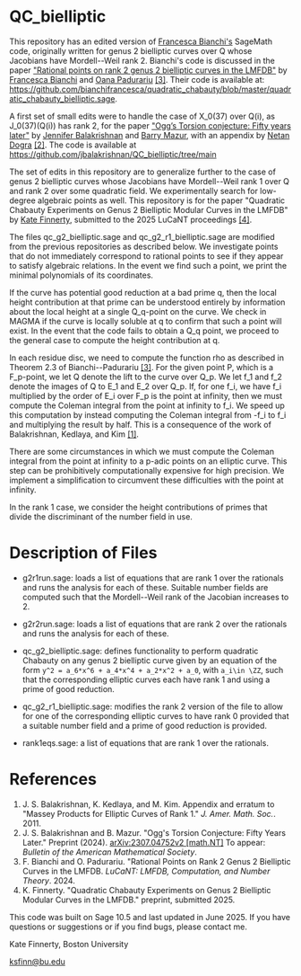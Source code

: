 # QC_bielliptic

This repository has an edited version of [Francesca Bianchi's](https://sites.google.com/view/francescabianchi) SageMath code, originally written for genus 2 bielliptic curves over Q whose Jacobians have Mordell--Weil rank 2. Bianchi's code is discussed in the paper ["Rational points on rank 2 genus 2 bielliptic curves in the LMFDB"](https://arxiv.org/abs/2212.11635) by [Francesca Bianchi](https://sites.google.com/view/francescabianchi) and [Oana Padurariu](https://sites.google.com/view/oanapadurariu/home) [\[3\]](#References). Their code is available at: https://github.com/bianchifrancesca/quadratic_chabauty/blob/master/quadratic_chabauty_bielliptic.sage.

A first set of small edits were to handle the case of X_0(37) over Q(i), as J_0(37)(Q(i)) has rank 2, for the paper ["Ogg’s Torsion conjecture: Fifty years later"](https://arxiv.org/abs/2307.04752) by [Jennifer Balakrishnan](https://math.bu.edu/people/jbala/) and [Barry Mazur](https://sites.harvard.edu/barry-mazur/), with an appendix by [Netan Dogra](https://sites.google.com/site/netandogra/) [\[2\]](#References). The code is available at https://github.com/jbalakrishnan/QC_bielliptic/tree/main

The set of edits in this repository are to generalize further to the case of genus 2 bielliptic curves whose Jacobians have Mordell--Weil rank 1 over Q and rank 2 over some quadratic field. We experimentally search for low-degree algebraic points as well. This repository is for the paper "Quadratic Chabauty Experiments on Genus 2 Bielliptic Modular Curves in the LMFDB" by [Kate Finnerty](https://katefinnertymath.com/), submitted to the 2025 LuCaNT proceedings [\[4\]](#References). 

The files qc_g2_bielliptic.sage and qc_g2_r1_bielliptic.sage are modified from the previous repositories as described below.  We investigate points that do not immediately correspond to rational points to see if they appear to satisfy algebraic relations. In the event we find such a point, we print the minimal polynomials of its coordinates.

If the curve has potential good reduction at a bad prime q, then the local height contribution at that prime can be understood entirely by information about the local height at a single Q_q-point on the curve. We check in MAGMA if the curve is locally soluble at q to confirm that such a point will exist. In the event that the code fails to obtain a Q_q point, we proceed to the general case to compute the height contribution at q. 

In each residue disc, we need to compute the function rho as described in Theorem 2.3 of Bianchi--Padurariu [\[3\]](#References). For the given point P, which is a F_p-point, we let Q denote the lift to the curve over Q_p. We let f_1 and f_2 denote the images of Q to E_1 and E_2 over Q_p. If, for one f_i, we have f_i multiplied by the order of E_i over F_p is the point at infinity, then we must compute the Coleman integral from the point at infinity to f_i. We speed up this computation by instead computing the Coleman integral from -f_i to f_i and multiplying the result by half. This is a consequence of the work of Balakrishnan, Kedlaya, and Kim [\[1\]](#References). 

There are some circumstances in which we must compute the Coleman integral from the point at infinity to a p-adic points on an elliptic curve. This step can be prohibitively computationally expensive for high precision. We implement a simplification to circumvent these difficulties with the point at infinity.

In the rank 1 case, we consider the height contributions of primes that divide the discriminant of the number field in use.

# Description of Files

- g2r1run.sage: loads a list of equations that are rank 1 over the rationals and runs the analysis for each of these. Suitable number fields are computed such that the Mordell--Weil rank of the Jacobian increases to 2. 

- g2r2run.sage: loads a list of equations that are rank 2 over the rationals and runs the analysis for each of these.

- qc_g2_bielliptic.sage: defines functionality to perform quadratic Chabauty on any genus 2 bielliptic curve given by an equation of the form `y^2 = a_6*x^6 + a_4*x^4 + a_2*x^2 + a_0`, with `a_i\in \ZZ`, such that the corresponding elliptic curves each have rank 1 and using a prime of good reduction.

- qc_g2_r1_bielliptic.sage: modifies the rank 2 version of the file to allow for one of the corresponding elliptic curves to have rank 0 provided that a suitable number field and a prime of good reduction is provided.

- rank1eqs.sage: a list of equations that are rank 1 over the rationals.

# References
1. J. S. Balakrishnan, K. Kedlaya, and M. Kim. Appendix and erratum to "Massey Products for Elliptic Curves of Rank 1." _J. Amer. Math. Soc._. 2011.
2. J. S. Balakrishnan and B. Mazur. "Ogg's Torsion Conjecture: Fifty Years Later." Preprint (2024). [arXiv:2307.04752v2 [math.NT]](https://arxiv.org/abs/2307.04752v2) To appear: _Bulletin of the American Mathematical Society_.
3. F. Bianchi and O. Padurariu. "Rational Points on Rank 2 Genus 2 Bielliptic Curves in the LMFDB. _LuCaNT: LMFDB, Computation, and Number Theory_. 2024. 
4. K. Finnerty. "Quadratic Chabauty Experiments on Genus 2 Bielliptic Modular Curves in the LMFDB." preprint, submitted 2025.

This code was built on Sage 10.5 and last updated in June 2025. If you have questions or suggestions or if you find bugs, please contact me.

Kate Finnerty, Boston University

ksfinn@bu.edu
